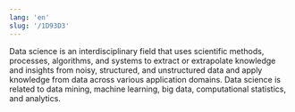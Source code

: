```yaml
---
lang: 'en'
slug: '/1D93D3'
---
```


Data science is an interdisciplinary field that uses scientific methods, processes, algorithms, and systems to extract or extrapolate knowledge and insights from noisy, structured, and unstructured data and apply knowledge from data across various application domains. Data science is related to data mining, machine learning, big data, computational statistics, and analytics.
